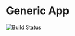# Generic App

[![Build Status](https://travis-ci.com/rubyonracetracks/generic_app.svg?branch=master)](https://travis-ci.com/rubyonracetracks/generic_app)
